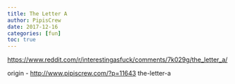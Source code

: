 ```yaml
---
title: The Letter A
author: PipisCrew
date: 2017-12-16
categories: [fun]
toc: true
---
```


https://www.reddit.com/r/interestingasfuck/comments/7k029g/the_letter_a/

origin - http://www.pipiscrew.com/?p=11643 the-letter-a